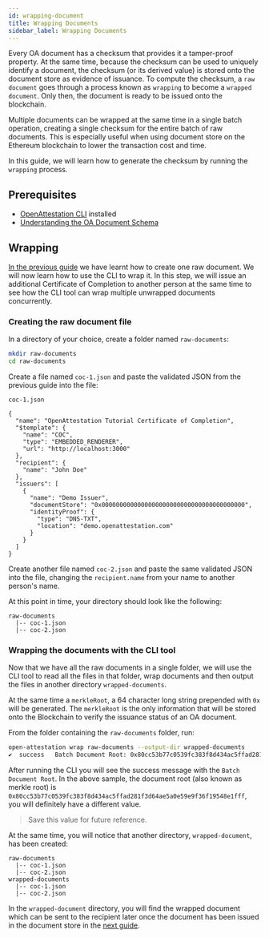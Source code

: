 ```yaml
---
id: wrapping-document
title: Wrapping Documents
sidebar_label: Wrapping Documents
---
```


Every OA document has a checksum that provides it a tamper-proof property. At the same time, because the checksum can be used to uniquely identify a document, the checksum (or its derived value) is stored onto the document store as evidence of issuance. To compute the checksum, a `raw document` goes through a process known as `wrapping` to become a `wrapped document`. Only then, the document is ready to be issued onto the blockchain.

Multiple documents can be wrapped at the same time in a single batch operation, creating a single checksum for the entire batch of raw documents. This is especially useful when using document store on the Ethereum blockchain to lower the transaction cost and time.

In this guide, we will learn how to generate the checksum by running the `wrapping` process.

## Prerequisites

- [OpenAttestation CLI](../../component/open-attestation-cli) installed
- [Understanding the OA Document Schema](/docs/verifiable-document/document-data)

## Wrapping

[In the previous guide](/docs/verifiable-document/document-data) we have learnt how to create one raw document. We will now learn how to use the CLI to wrap it. In this step, we will issue an additional Certificate of Completion to another person at the same time to see how the CLI tool can wrap multiple unwrapped documents concurrently.

### Creating the raw document file

In a directory of your choice, create a folder named `raw-documents`:

```sh
mkdir raw-documents
cd raw-documents
```

Create a file named `coc-1.json` and paste the validated JSON from the previous guide into the file:

`coc-1.json`

```text
{
  "name": "OpenAttestation Tutorial Certificate of Completion",
  "$template": {
    "name": "COC",
    "type": "EMBEDDED_RENDERER",
    "url": "http://localhost:3000"
  },
  "recipient": {
    "name": "John Doe"
  },
  "issuers": [
    {
      "name": "Demo Issuer",
      "documentStore": "0x0000000000000000000000000000000000000000",
      "identityProof": {
        "type": "DNS-TXT",
        "location": "demo.openattestation.com"
      }
    }
  ]
}
```

Create another file named `coc-2.json` and paste the same validated JSON into the file, changing the `recipient.name` from your name to another person's name.

At this point in time, your directory should look like the following:

```text
raw-documents
  |-- coc-1.json
  |-- coc-2.json
```

### Wrapping the documents with the CLI tool

Now that we have all the raw documents in a single folder, we will use the CLI tool to read all the files in that folder, wrap documents and then output the files in another directory `wrapped-documents`.

At the same time a `merkleRoot`, a 64 character long string prepended with `0x` will be generated. The `merkleRoot` is the only information that will be stored onto the Blockchain to verify the issuance status of an OA document.

From the folder containing the `raw-documents` folder, run:

```sh
open-attestation wrap raw-documents --output-dir wrapped-documents
✔  success   Batch Document Root: 0x80cc53b77c0539fc383f8d434ac5ffad281f3d64ae5a0e59e9f36f19548e1fff
```

After running the CLI you will see the success message with the `Batch Document Root`. In the above sample, the document root (also known as merkle root) is `0x80cc53b77c0539fc383f8d434ac5ffad281f3d64ae5a0e59e9f36f19548e1fff`, you will definitely have a different value.

> Save this value for future reference.

At the same time, you will notice that another directory, `wrapped-document`, has been created:

```text
raw-documents
  |-- coc-1.json
  |-- coc-2.json
wrapped-documents
  |-- coc-1.json
  |-- coc-2.json
```

In the `wrapped-document` directory, you will find the wrapped document which can be sent to the recipient later once the document has been issued in the document store in the [next guide](/docs/verifiable-document/issuing-document).
